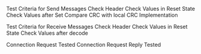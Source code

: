 Test Criteria for Send Messages
    Check Header
    Check Values in Reset State
    Check Values after Set
    Compare CRC with local CRC Implementation

Test Criteria for Receive Messages
    Check Header
    Check Values in Reset State
    Check Values after decode

Connection Request Tested
Connection Request Reply Tested
